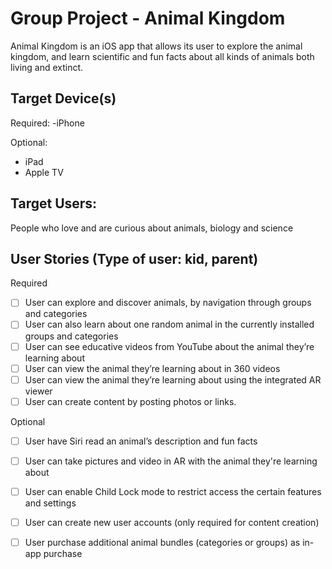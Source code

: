 # Group Project - Animal Kingdom

Animal Kingdom is an iOS app that allows its user to explore the animal kingdom, and learn scientific and fun facts about all kinds of animals both living and extinct.

## Target Device(s)

Required:
-iPhone

Optional:
- iPad
- Apple TV

## Target Users:

People who love and are curious about animals, biology and science

## User Stories (Type of user: kid, parent)

Required
- [ ] User can explore and discover animals, by navigation through groups and categories
- [ ] User can also learn about one random animal in the currently installed groups and categories
- [ ] User can see educative videos from YouTube about the animal they’re learning about
- [ ] User can view the animal they’re learning about in 360 videos
- [ ] User can view the animal they’re learning about using the integrated AR viewer
- [ ] User can create content by posting photos or links.

Optional
- [ ] User have Siri read an animal’s description and fun facts
- [ ] User can take pictures and video in AR with the animal they're learning about
- [ ] User can enable Child Lock mode to restrict access the certain features and settings
- [ ] User can create new user accounts (only required for content creation)
- [ ] User purchase additional animal bundles (categories or groups) as in-app purchase

